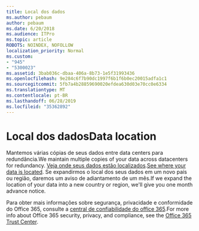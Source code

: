 ```yaml
---
title: Local dos dados
ms.author: pebaum
author: pebaum
ms.date: 6/20/2018
ms.audience: ITPro
ms.topic: article
ROBOTS: NOINDEX, NOFOLLOW
localization_priority: Normal
ms.custom:
- "945"
- "5300023"
ms.assetid: 3bab036c-dbaa-406a-8b73-1e5f31993436
ms.openlocfilehash: 9e284c6f7b90dc1997f6b1f6b0ec20015adfa1c1
ms.sourcegitcommit: 5fb7a4b28859690020efdea630d03e70cc0e6334
ms.translationtype: MT
ms.contentlocale: pt-BR
ms.lasthandoff: 06/28/2019
ms.locfileid: "35362892"
---
```

# <a name="data-location"></a><span data-ttu-id="1c2dc-102">Local dos dados</span><span class="sxs-lookup"><span data-stu-id="1c2dc-102">Data location</span></span>

<span data-ttu-id="1c2dc-103">Mantemos várias cópias de seus dados entre data centers para redundância.</span><span class="sxs-lookup"><span data-stu-id="1c2dc-103">We maintain multiple copies of your data across datacenters for redundancy.</span></span> <span data-ttu-id="1c2dc-104">[Veja onde seus dados estão localizados](https://office.com/datamaps).</span><span class="sxs-lookup"><span data-stu-id="1c2dc-104">[See where your data is located](https://office.com/datamaps).</span></span> <span data-ttu-id="1c2dc-105">Se expandirmos o local dos seus dados em um novo país ou região, daremos um aviso de adiantamento de um mês.</span><span class="sxs-lookup"><span data-stu-id="1c2dc-105">If we expand the location of your data into a new country or region, we'll give you one month advance notice.</span></span>
  
<span data-ttu-id="1c2dc-106">Para obter mais informações sobre segurança, privacidade e conformidade do Office 365, consulte a [central de confiabilidade do office 365](https://products.office.com/business/office-365-trust-center-welcome).</span><span class="sxs-lookup"><span data-stu-id="1c2dc-106">For more info about Office 365 security, privacy, and compliance, see the [Office 365 Trust Center](https://products.office.com/business/office-365-trust-center-welcome).</span></span>
  
